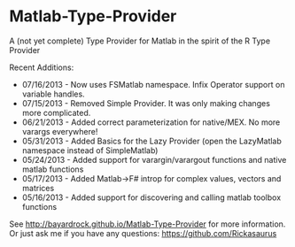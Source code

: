 Matlab-Type-Provider
====================

A (not yet complete) Type Provider for Matlab in the spirit of the R Type Provider

Recent Additions:
- 07/16/2013 - Now uses FSMatlab namespace.  Infix Operator support on variable handles.
- 07/15/2013 - Removed Simple Provider.  It was only making changes more complicated. 
- 06/21/2013 - Added correct parameterization for native/MEX.  No more varargs everywhere!
- 05/31/2013 - Added Basics for the Lazy Provider (open the LazyMatlab namespace instead of SimpleMatlab)
- 05/24/2013 - Added support for varargin/varargout functions and native matlab functions
- 05/17/2013 - Added Matlab->F# introp for complex values, vectors and matrices
- 05/16/2013 - Added support for discovering and calling matlab toolbox functions

See http://bayardrock.github.io/Matlab-Type-Provider for more information.  
Or just ask me if you have any questions: https://github.com/Rickasaurus
